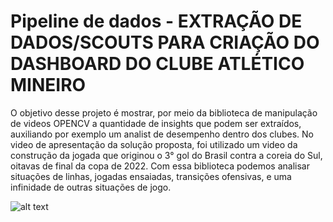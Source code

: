 # Pipeline de dados - EXTRAÇÃO DE DADOS/SCOUTS PARA CRIAÇÃO DO DASHBOARD DO CLUBE ATLÉTICO MINEIRO 

O objetivo desse projeto é mostrar, por meio da biblioteca de manipulação de videos OPENCV a quantidade de insights que podem ser extraídos, auxiliando por exemplo um analist de desempenho dentro dos clubes. No video de apresentação da solução proposta, foi utilizado um video da construção da jogada que originou o 3° gol do Brasil contra a coreia do Sul, oitavas de final da copa de 2022.
Com essa biblioteca podemos analisar situações de linhas, jogadas ensaiadas, transições ofensivas, e uma infinidade de outras situações de jogo. 


![alt text](./IMG/foto.PNG)
